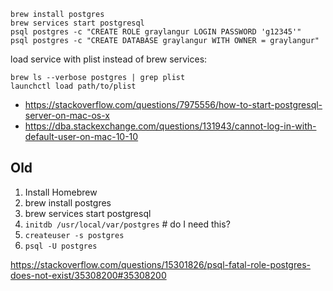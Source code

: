 ```
brew install postgres
brew services start postgresql
psql postgres -c "CREATE ROLE graylangur LOGIN PASSWORD 'g12345'"
psql postgres -c "CREATE DATABASE graylangur WITH OWNER = graylangur"
```

load service with plist instead of brew services:

```
brew ls --verbose postgres | grep plist
launchctl load path/to/plist
```

- <https://stackoverflow.com/questions/7975556/how-to-start-postgresql-server-on-mac-os-x>
- <https://dba.stackexchange.com/questions/131943/cannot-log-in-with-default-user-on-mac-10-10>

## Old

1. Install Homebrew
2. brew install postgres
3. brew services start postgresql
4. `initdb /usr/local/var/postgres` # do I need this?
5. `createuser -s postgres`
6. `psql -U postgres`

<https://stackoverflow.com/questions/15301826/psql-fatal-role-postgres-does-not-exist/35308200#35308200>
